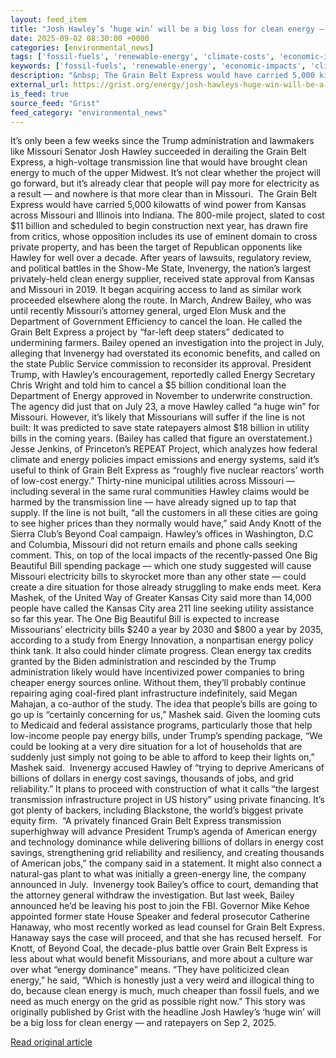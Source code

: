 ```yaml
---
layout: feed_item
title: "Josh Hawley’s ‘huge win’ will be a big loss for clean energy — and ratepayers"
date: 2025-09-02 08:30:00 +0000
categories: [environmental_news]
tags: ['fossil-fuels', 'renewable-energy', 'climate-costs', 'economic-impacts', 'emissions', 'year-2025', 'wind-power']
keywords: ['fossil-fuels', 'renewable-energy', 'economic-impacts', 'climate-costs', 'huge', 'hawley', 'emissions', 'josh']
description: "&nbsp; The Grain Belt Express would have carried 5,000 kilowatts of wind power from Kansas across Missouri and Illinois into Indiana"
external_url: https://grist.org/energy/josh-hawleys-huge-win-will-be-a-big-loss-for-clean-energy-and-ratepayers/
is_feed: true
source_feed: "Grist"
feed_category: "environmental_news"
---
```


It&#8217;s only been a few weeks since the Trump administration and lawmakers like Missouri Senator Josh Hawley succeeded in derailing the Grain Belt Express, a high-voltage transmission line that would have brought clean energy to much of the upper Midwest. It’s not clear whether the project will go forward, but it’s already clear that people will pay more for electricity as a result — and nowhere is that more clear than in Missouri.&nbsp; The Grain Belt Express would have carried 5,000 kilowatts of wind power from Kansas across Missouri and Illinois into Indiana. The 800-mile project, slated to cost $11 billion and scheduled to begin construction next year, has drawn fire from critics, whose opposition includes its use of eminent domain to cross private property, and has been the target of Republican opponents like Hawley for well over a decade. After years of lawsuits, regulatory review, and political battles in the Show-Me State, Invenergy, the nation’s largest privately-held clean energy supplier, received state approval from Kansas and Missouri in 2019. It began acquiring access to land as similar work proceeded elsewhere along the route. In March, Andrew Bailey, who was until recently Missouri’s attorney general, urged Elon Musk and the Department of Government Efficiency to cancel the loan. He called the Grain Belt Express a project by “far-left deep staters” dedicated to undermining farmers. Bailey opened an investigation into the project in July, alleging that Invenergy had overstated its economic benefits, and called on the state Public Service commission to reconsider its approval. President Trump, with Hawley’s encouragement, reportedly called Energy Secretary Chris Wright and told him to cancel a $5 billion conditional loan the Department of Energy approved in November to underwrite construction. The agency did just that on July 23, a move Hawley called “a huge win” for Missouri. However, it’s likely that Missourians will suffer if the line is not built: It was predicted to save state ratepayers almost $18 billion in utility bills in the coming years. (Bailey has called that figure an overstatement.) Jesse Jenkins, of Princeton’s REPEAT Project, which analyzes how federal climate and energy policies impact emissions and energy systems, said it’s useful to think of Grain Belt Express as “roughly five nuclear reactors’ worth of low-cost energy.” Thirty-nine municipal utilities across Missouri — including several in the same rural communities Hawley claims would be harmed by the transmission line — have already signed up to tap that supply. If the line is not built, “all the customers in all these cities are going to see higher prices than they normally would have,” said Andy Knott of the Sierra Club’s Beyond Coal campaign. Hawley’s offices in Washington, D.C and Columbia, Missouri did not return emails and phone calls seeking comment. This, on top of the local impacts of the recently-passed One Big Beautiful Bill spending package — which one study suggested will cause Missouri electricity bills to skyrocket more than any other state — could create a dire situation for those already struggling to make ends meet. Kera Mashek, of the United Way of Greater Kansas City said more than 14,000 people have called the Kansas City area 211 line seeking utility assistance so far this year. The One Big Beautiful Bill is expected to increase Missourians’ electricity bills $240 a year by 2030 and $800 a year by 2035, according to a study from Energy Innovation, a nonpartisan energy policy think tank. It also could hinder climate progress. Clean energy tax credits granted by the Biden administration and rescinded by the Trump administration likely would have incentivized power companies to bring cheaper energy sources online. Without them, they’ll probably continue repairing aging coal-fired plant infrastructure indefinitely, said Megan Mahajan, a co-author of the study. The idea that people’s bills are going to go up is “certainly concerning for us,” Mashek said. Given the looming cuts to Medicaid and federal assistance programs, particularly those that help low-income people pay energy bills, under Trump’s spending package, “We could be looking at a very dire situation for a lot of households that are suddenly just simply not going to be able to afford to keep their lights on,” Mashek said.&nbsp; Invenergy accused Hawley of “trying to deprive Americans of billions of dollars in energy cost savings, thousands of jobs, and grid reliability.” It plans to proceed with construction of what it calls “the largest transmission infrastructure project in US history” using private financing. It’s got plenty of backers, including Blackstone, the world’s biggest private equity firm.&nbsp; “A privately financed Grain Belt Express transmission superhighway will advance President Trump’s agenda of American energy and technology dominance while delivering billions of dollars in energy cost savings, strengthening grid reliability and resiliency, and creating thousands of American jobs,” the company said in a statement. It might also connect a natural-gas plant to what was initially a green-energy line, the company announced in July.&nbsp; Invenergy took Bailey&#8217;s office to court, demanding that the attorney general withdraw the investigation. But last week, Bailey announced he’d be leaving his post to join the FBI. Governor Mike Kehoe appointed former state House Speaker and federal prosecutor Catherine Hanaway, who most recently worked as lead counsel for Grain Belt Express. Hanaway says the case will proceed, and that she has recused herself.&nbsp; For Knott, of Beyond Coal, the decade-plus battle over Grain Belt Express is less about what would benefit Missourians, and more about a culture war over what “energy dominance” means. “They have politicized clean energy,” he said, “Which is honestly just a very weird and illogical thing to do, because clean energy is much, much cheaper than fossil fuels, and we need as much energy on the grid as possible right now.” This story was originally published by Grist with the headline Josh Hawley&#8217;s &#8216;huge win&#8217; will be a big loss for clean energy — and ratepayers on Sep 2, 2025.

[Read original article](https://grist.org/energy/josh-hawleys-huge-win-will-be-a-big-loss-for-clean-energy-and-ratepayers/)
